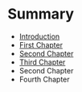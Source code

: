 # Summary

* [Introduction](README.md)
* [First Chapter](chapter1.md)
* [Second Chapter](second_chapter.md)
* [Third Chapter](third_chapter.md)
* Second Chapter
* Fourth Chapter

